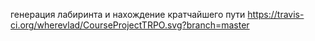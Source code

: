 генерация лабиринта и нахождение кратчайшего пути
https://travis-ci.org/wherevlad/CourseProjectTRPO.svg?branch=master
